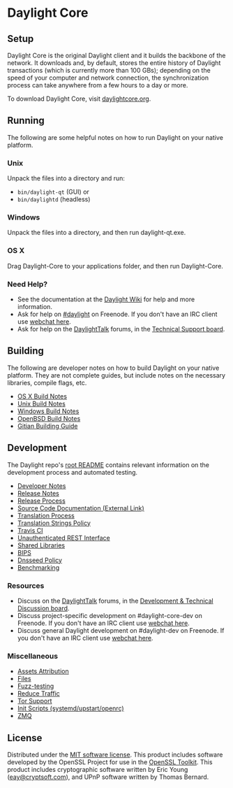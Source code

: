 Daylight Core
=============

Setup
---------------------
Daylight Core is the original Daylight client and it builds the backbone of the network. It downloads and, by default, stores the entire history of Daylight transactions (which is currently more than 100 GBs); depending on the speed of your computer and network connection, the synchronization process can take anywhere from a few hours to a day or more.

To download Daylight Core, visit [daylightcore.org](https://daylightcore.org/en/releases/).

Running
---------------------
The following are some helpful notes on how to run Daylight on your native platform.

### Unix

Unpack the files into a directory and run:

- `bin/daylight-qt` (GUI) or
- `bin/daylightd` (headless)

### Windows

Unpack the files into a directory, and then run daylight-qt.exe.

### OS X

Drag Daylight-Core to your applications folder, and then run Daylight-Core.

### Need Help?

* See the documentation at the [Daylight Wiki](https://en.daylight.it/wiki/Main_Page)
for help and more information.
* Ask for help on [#daylight](http://webchat.freenode.net?channels=daylight) on Freenode. If you don't have an IRC client use [webchat here](http://webchat.freenode.net?channels=daylight).
* Ask for help on the [DaylightTalk](https://daylighttalk.org/) forums, in the [Technical Support board](https://daylighttalk.org/index.php?board=4.0).

Building
---------------------
The following are developer notes on how to build Daylight on your native platform. They are not complete guides, but include notes on the necessary libraries, compile flags, etc.

- [OS X Build Notes](build-osx.md)
- [Unix Build Notes](build-unix.md)
- [Windows Build Notes](build-windows.md)
- [OpenBSD Build Notes](build-openbsd.md)
- [Gitian Building Guide](gitian-building.md)

Development
---------------------
The Daylight repo's [root README](/README.md) contains relevant information on the development process and automated testing.

- [Developer Notes](developer-notes.md)
- [Release Notes](release-notes.md)
- [Release Process](release-process.md)
- [Source Code Documentation (External Link)](https://dev.visucore.com/daylight/doxygen/)
- [Translation Process](translation_process.md)
- [Translation Strings Policy](translation_strings_policy.md)
- [Travis CI](travis-ci.md)
- [Unauthenticated REST Interface](REST-interface.md)
- [Shared Libraries](shared-libraries.md)
- [BIPS](bips.md)
- [Dnsseed Policy](dnsseed-policy.md)
- [Benchmarking](benchmarking.md)

### Resources
* Discuss on the [DaylightTalk](https://daylighttalk.org/) forums, in the [Development & Technical Discussion board](https://daylighttalk.org/index.php?board=6.0).
* Discuss project-specific development on #daylight-core-dev on Freenode. If you don't have an IRC client use [webchat here](http://webchat.freenode.net/?channels=daylight-core-dev).
* Discuss general Daylight development on #daylight-dev on Freenode. If you don't have an IRC client use [webchat here](http://webchat.freenode.net/?channels=daylight-dev).

### Miscellaneous
- [Assets Attribution](assets-attribution.md)
- [Files](files.md)
- [Fuzz-testing](fuzzing.md)
- [Reduce Traffic](reduce-traffic.md)
- [Tor Support](tor.md)
- [Init Scripts (systemd/upstart/openrc)](init.md)
- [ZMQ](zmq.md)

License
---------------------
Distributed under the [MIT software license](/COPYING).
This product includes software developed by the OpenSSL Project for use in the [OpenSSL Toolkit](https://www.openssl.org/). This product includes
cryptographic software written by Eric Young ([eay@cryptsoft.com](mailto:eay@cryptsoft.com)), and UPnP software written by Thomas Bernard.
